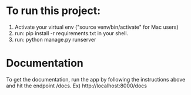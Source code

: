 To run this project:
====================
1. Activate your virtual env ("source venv/bin/activate" for Mac users)
2. run: pip install -r requirements.txt in your shell.
3. run: python manage.py runserver

Documentation
=============
To get the documentation, run the app by following the instructions above
and hit the endpoint /docs. Ex) http://localhost:8000/docs
